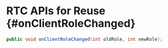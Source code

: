 # RTC APIs for Reuse {#onClientRoleChanged}

```java
public void onClientRoleChanged(int oldRole, int newRole);
```

